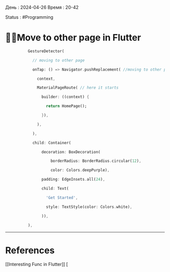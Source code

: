 День : 2024-04-26 
Время : 20-42

Status : #Programming  


# 👨‍💻Move to other page in Flutter

```dart
          GestureDetector(

            // moving to other page

            onTap: () => Navigator.pushReplacement( //moving to other page

              context,

              MaterialPageRoute( // here it starts

                builder: ((context) {

                  return HomePage();

                }),

              ),

            ),

            child: Container(

                decoration: BoxDecoration(

                    borderRadius: BorderRadius.circular(12),

                    color: Colors.deepPurple),

                padding: EdgeInsets.all(24),

                child: Text(

                  'Get Started',

                  style: TextStyle(color: Colors.white),

                )),

          ),
```


---
# References
[[Interesting Func in Flutter]]
[
